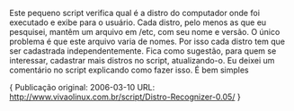 Este pequeno script verifica qual é a distro do computador onde foi executado e exibe para o usuário. Cada distro, pelo menos as que eu pesquisei, mantêm um arquivo em /etc, com seu nome e versão.
O único problema é que este arquivo varia de nomes. Por isso cada distro tem que ser cadastrada independentemente.
Fica como sugestão, para quem se interessar, cadastrar mais distros no script, atualizando-o. Eu deixei um comentário no script explicando como fazer isso. É bem simples


{
Publicação original: 2006-03-10
URL: http://www.vivaolinux.com.br/script/Distro-Recognizer-0.05/
}

